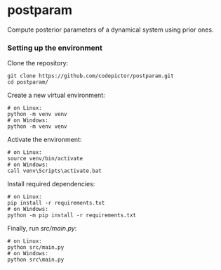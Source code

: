 # postparam

Compute posterior parameters of a dynamical system using prior ones.

### Setting up the environment

Clone the repository:

    git clone https://github.com/codepictor/postparam.git
    cd postparam/

Create a new virtual environment:

    # on Linux:
    python -m venv venv
    # on Windows:
    python -m venv venv

Activate the environment:

    # on Linux:
    source venv/bin/activate
    # on Windows:
    call venv\Scripts\activate.bat

Install required dependencies:

    # on Linux:
    pip install -r requirements.txt
    # on Windows:
    python -m pip install -r requirements.txt

Finally, run *src/main.py*:

    # on Linux:
    python src/main.py
    # on Windows:
    python src\main.py

